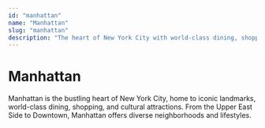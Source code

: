 ```yaml
---
id: "manhattan"
name: "Manhattan"
slug: "manhattan"
description: "The heart of New York City with world-class dining, shopping, and cultural attractions."
---
```


# Manhattan

Manhattan is the bustling heart of New York City, home to iconic landmarks, world-class dining, shopping, and cultural attractions. From the Upper East Side to Downtown, Manhattan offers diverse neighborhoods and lifestyles. 